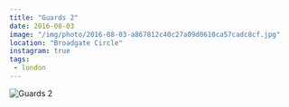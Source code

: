 ```yaml
---
title: "Guards 2"
date: 2016-08-03
image: "/img/photo/2016-08-03-a867812c40c27a09d0610ca57cadc8cf.jpg"
location: "Broadgate Circle"
instagram: true
tags:
 - london
---
```


![Guards 2](/img/photo/2016-08-03-a867812c40c27a09d0610ca57cadc8cf.jpg)

